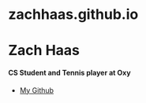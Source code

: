 # zachhaas.github.io
<!DOCTYPE html>
<html>
  <head>
    <title>Welcome to my website!</title>
  </head>
  <body>
  <h1>Zach Haas</h1>
  <h4>CS Student and Tennis player at Oxy</h4>
      <ul>
    <li>
      <a href="https://github.com/zachhaas/Zach-Haas">My Github</a>
    </li>
  </ul>
  </body>
  
